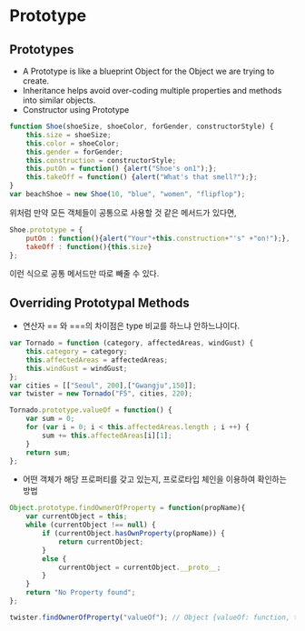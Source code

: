 # Prototype

## Prototypes
- A Prototype is like a blueprint Object for the Object we are trying to create.
- Inheritance helps avoid over-coding multiple properties and methods into similar objects.
- Constructor using Prototype

```javascript
function Shoe(shoeSize, shoeColor, forGender, constructorStyle) {
    this.size = shoeSize;
    this.color = shoeColor;
    this.gender = forGender;
    this.construction = constructorStyle;
    this.putOn = function() {alert("Shoe's on1");};
    this.takeOff = function() {alert("What's that smell?");};
}
var beachShoe = new Shoe(10, "blue", "women", "flipflop");
```

위처럼 만약 모든 객체들이 공통으로 사용할 것 같은 메서드가 있다면,

```javascript
Shoe.prototype = {
    putOn : function(){alert("Your"+this.construction+"'s" +"on!");},
    takeOff : function(){this.size}
};
```

이런 식으로 공통 메서드만 따로 빼줄 수 있다.

## Overriding Prototypal Methods
- 연산자 == 와 ===의 차이점은 type 비교를 하느냐 안하느냐이다.

```javascript
var Tornado = function (category, affectedAreas, windGust) {
    this.category = category;
    this.affectedAreas = affectedAreas;
    this.windGust = windGust;
};
var cities = [["Seoul", 200],["Gwangju",150]];
var twister = new Tornado("F5", cities, 220);

Tornado.prototype.valueOf = function() {
    var sum = 0;
    for (var i = 0; i < this.affectedAreas.length ; i ++) {
        sum += this.affectedAreas[i][1];
    }
    return sum;
};
```

- 어떤 객체가 해당 프로퍼티를 갖고 있는지, 프로로타입 체인을 이용하여 확인하는 방법
```javascript
Object.prototype.findOwnerOfProperty = function(propName){
    var currentObject = this;
    while (currentObject !== null) {
        if (currentObject.hasOwnProperty(propName)) {
            return currentObject;
        }
        else {
            currentObject = currentObject.__proto__;
        }
    }
    return "No Property found";
};

twister.findOwnerOfProperty("valueOf"); // Object {valueOf: function, toString: function}
```

